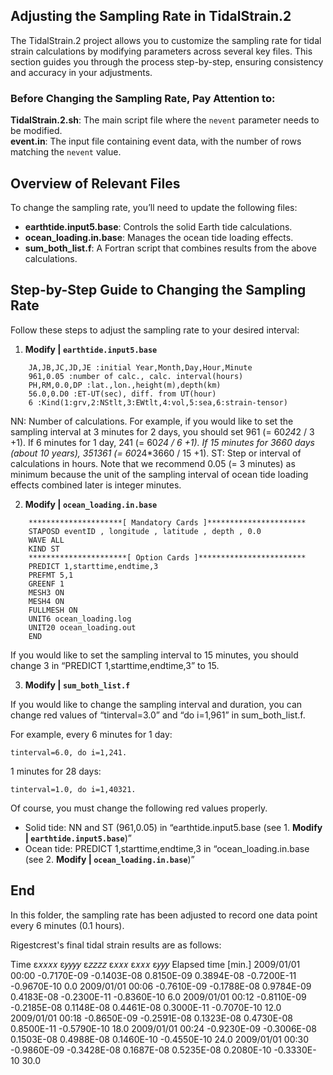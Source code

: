 ## Adjusting the Sampling Rate in TidalStrain.2

The TidalStrain.2 project allows you to customize the sampling rate for tidal strain calculations by modifying parameters across several key files. This section guides you through the process step-by-step, ensuring consistency and accuracy in your adjustments.

### Before Changing the Sampling Rate, Pay Attention to:
**TidalStrain.2.sh**: The main script file where the `nevent` parameter needs to be modified.  
**event.in**: The input file containing event data, with the number of rows matching the `nevent` value.


## Overview of Relevant Files

To change the sampling rate, you’ll need to update the following files:

-  **earthtide.input5.base**: Controls the solid Earth tide calculations.
-  **ocean_loading.in.base**: Manages the ocean tide loading effects.
-  **sum_both_list.f**: A Fortran script that combines results from the above calculations.

## Step-by-Step Guide to Changing the Sampling Rate

Follow these steps to adjust the sampling rate to your desired interval:

1. **Modify | `earthtide.input5.base`**

```base
    JA,JB,JC,JD,JE :initial Year,Month,Day,Hour,Minute
    961,0.05 :number of calc., calc. interval(hours)
    PH,RM,0.0,DP :lat.,lon.,height(m),depth(km)
    56.0,0.D0 :ET-UT(sec), diff. from UT(hour)
    6 :Kind(1:grv,2:NStlt,3:EWtlt,4:vol,5:sea,6:strain-tensor)
```
NN: Number of calculations. For example, if you would like to set the sampling interval at 3 minutes for 2 days, you should set 961 (= 60*24*2 / 3 +1). If 6 minutes for 1 day, 241 (= 60*24 / 6 +1). If 15 minutes for 3660 days (about 10 years), 351361 (= 60*24*3660 / 15 +1).
ST: Step or interval of calculations in hours. Note that we recommend 0.05 (= 3 minutes) as minimum because the unit of the sampling interval of ocean tide loading effects combined later is integer minutes.

2. **Modify | `ocean_loading.in.base`**

```base
    *********************[ Mandatory Cards ]**********************
    STAPOSD eventID , longitude , latitude , depth , 0.0
    WAVE ALL
    KIND ST
    **********************[ Option Cards ]************************
    PREDICT 1,starttime,endtime,3
    PREFMT 5,1
    GREENF 1
    MESH3 ON
    MESH4 ON
    FULLMESH ON
    UNIT6 ocean_loading.log
    UNIT20 ocean_loading.out
    END
```

If you would like to set the sampling interval to 15 minutes, you should change 3 in “PREDICT 1,starttime,endtime,3” to 15.


3. **Modify | `sum_both_list.f`**

If you would like to change the sampling interval and duration, you can change red values of “tinterval=3.0” and “do i=1,961” in sum_both_list.f.

For example, every 6 minutes for 1 day: 
```
tinterval=6.0, do i=1,241.
```

1 minutes for 28 days: 
```
tinterval=1.0, do i=1,40321.
```

Of course, you must change the following red values properly.

- Solid tide: NN and ST (961,0.05) in “earthtide.input5.base (see 1. **Modify | `earthtide.input5.base`**)”
- Ocean tide: PREDICT 1,starttime,endtime,3 in “ocean_loading.in.base (see 2. **Modify | `ocean_loading.in.base`**)”

## End
In this folder, the sampling rate has been adjusted to record one data point every 6 minutes (0.1 hours).

Rigestcrest's final tidal strain results are as follows:

  Time ε𝑥𝑥𝑥𝑥 ε𝑦𝑦𝑦𝑦 ε𝑧𝑧𝑧𝑧 ε𝑥𝑥𝑥 ε𝑥𝑥𝑥 ε𝑦𝑦𝑦 Elapsed time [min.]
  2009/01/01 00:00 -0.7170E-09 -0.1403E-08  0.8150E-09  0.3894E-08 -0.7200E-11 -0.9670E-10        0.0
  2009/01/01 00:06 -0.7610E-09 -0.1788E-08  0.9784E-09  0.4183E-08 -0.2300E-11 -0.8360E-10        6.0
  2009/01/01 00:12 -0.8110E-09 -0.2185E-08  0.1148E-08  0.4461E-08  0.3000E-11 -0.7070E-10       12.0
  2009/01/01 00:18 -0.8650E-09 -0.2591E-08  0.1323E-08  0.4730E-08  0.8500E-11 -0.5790E-10       18.0
  2009/01/01 00:24 -0.9230E-09 -0.3006E-08  0.1503E-08  0.4988E-08  0.1460E-10 -0.4550E-10       24.0
  2009/01/01 00:30 -0.9860E-09 -0.3428E-08  0.1687E-08  0.5235E-08  0.2080E-10 -0.3330E-10       30.0



